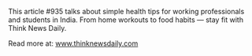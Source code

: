 This article #935 talks about simple health tips for working professionals and students in India. From home workouts to food habits — stay fit with Think News Daily.

Read more at: www.thinknewsdaily.com